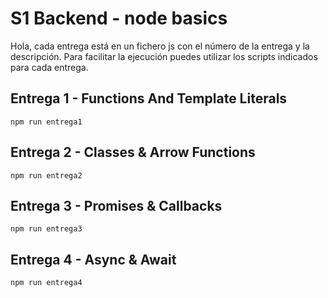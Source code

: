# S1 Backend - node basics
Hola, cada entrega está en un fichero js con el número de la entrega y la descripción.
Para facilitar la ejecución puedes utilizar los scripts indicados para cada entrega.
## Entrega 1 - Functions And Template Literals
```
npm run entrega1
```
## Entrega 2 - Classes & Arrow Functions
```
npm run entrega2
```
## Entrega 3 - Promises & Callbacks
```
npm run entrega3
```
## Entrega 4 - Async & Await
```
npm run entrega4
```